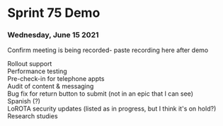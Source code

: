 <h1>Sprint 75 Demo</h1>
<h3>Wednesday, June 15 2021</h3>


Confirm meeting is being recorded- paste recording here after demo<br>

Rollout support<br>
Performance testing<br>
Pre-check-in for telephone appts<br>
Audit of content & messaging<br>
Bug fix for return button to submit (not in an epic that I can see)<br>
Spanish (?)<br>
LoROTA security updates (listed as in progress, but I think it's on hold?)<br>
Research studies
